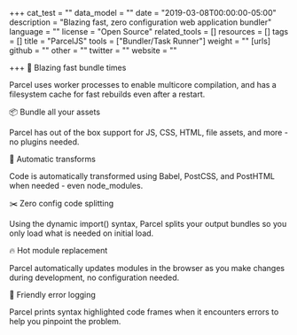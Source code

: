 +++
cat_test = ""
data_model = ""
date = "2019-03-08T00:00:00-05:00"
description = "Blazing fast, zero configuration web application bundler"
language = ""
license = "Open Source"
related_tools = []
resources = []
tags = []
title = "ParcelJS"
tools = ["Bundler/Task Runner"]
weight = ""
[urls]
github = ""
other = ""
twitter = ""
website = ""

+++
🚀 Blazing fast bundle times

Parcel uses worker processes to enable multicore compilation, and has a filesystem cache for fast rebuilds even after a restart.

📦 Bundle all your assets

Parcel has out of the box support for JS, CSS, HTML, file assets, and more - no plugins needed.

🐠 Automatic transforms

Code is automatically transformed using Babel, PostCSS, and PostHTML when needed - even node_modules.

✂️ Zero config code splitting

Using the dynamic import() syntax, Parcel splits your output bundles so you only load what is needed on initial load.

🔥 Hot module replacement

Parcel automatically updates modules in the browser as you make changes during development, no configuration needed.

🚨 Friendly error logging

Parcel prints syntax highlighted code frames when it encounters errors to help you pinpoint the problem.